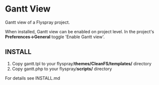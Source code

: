 # Gantt View

Gantt view of a Flyspray project.

When installed, Gantt view can be enabled on project level. In the project's **Preferences->General** toggle 'Enable Gantt view'. 

## INSTALL

1. Copy gantt.tpl to your flyspray/**themes/CleanFS/templates/** directory
2. Copy gantt.php to your flyspray/**scripts/** directory

For details see INSTALL.md
